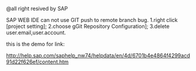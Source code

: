 @all right resived by SAP

SAP WEB IDE can not use GIT push to remote branch bug.
1.right click [project setting];
2.choose gGit Repository Configuration];
3.delete user.email,user.account.

this is the demo for link:

http://help.sap.com/saphelp_nw74/helpdata/en/4d/6701b4e4864f4299acd91d22f626ef/content.htm